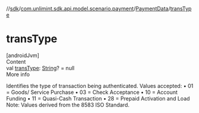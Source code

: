 //[sdk](../../../index.md)/[com.unlimint.sdk.api.model.scenario.payment](../index.md)/[PaymentData](index.md)/[transType](trans-type.md)



# transType  
[androidJvm]  
Content  
val [transType](trans-type.md): [String](https://kotlinlang.org/api/latest/jvm/stdlib/kotlin/-string/index.html)? = null  
More info  


Identifies the type of transaction being authenticated.  Values accepted: • 01 = Goods/ Service Purchase • 03 = Check Acceptance • 10 = Account Funding • 11 = Quasi-Cash Transaction • 28 = Prepaid Activation and Load Note: Values derived from the 8583 ISO Standard.

  



